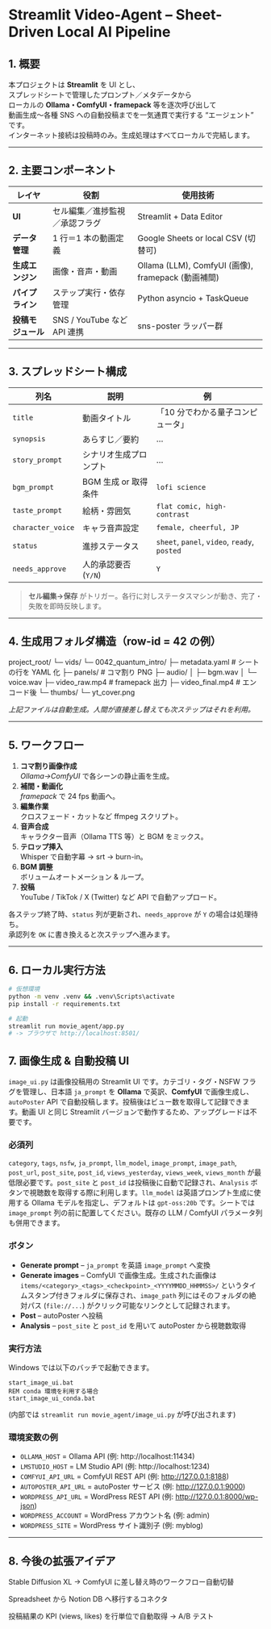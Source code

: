 # Streamlit Video-Agent – Sheet-Driven Local AI Pipeline

## 1. 概要
本プロジェクトは **Streamlit** を UI とし、  
スプレッドシートで管理したプロンプト／メタデータから  
ローカルの **Ollama・ComfyUI・framepack** 等を逐次呼び出して  
動画生成〜各種 SNS への自動投稿までを一気通貫で実行する “エージェント” です。  
インターネット接続は投稿時のみ。生成処理はすべてローカルで完結します。

---

## 2. 主要コンポーネント

| レイヤ          | 役割 | 使用技術 |
|-----------------|------|----------|
| **UI**          | セル編集／進捗監視／承認フラグ | Streamlit + Data Editor |
| **データ管理**  | 1 行＝1 本の動画定義 | Google Sheets or local CSV (切替可) |
| **生成エンジン**| 画像・音声・動画 | Ollama (LLM), ComfyUI (画像), framepack (動画補間) |
| **パイプライン**| ステップ実行・依存管理 | Python asyncio + TaskQueue |
| **投稿モジュール**| SNS / YouTube など API 連携 | sns-poster ラッパー群 |

---

## 3. スプレッドシート構成

| 列名 | 説明 | 例 |
|------|------|----|
| `title` | 動画タイトル | 「10 分でわかる量子コンピュータ」 |
| `synopsis` | あらすじ／要約 | … |
| `story_prompt` | シナリオ生成プロンプト | … |
| `bgm_prompt` | BGM 生成 or 取得条件 | `lofi science` |
| `taste_prompt` | 絵柄・雰囲気 | `flat comic, high-contrast` |
| `character_voice` | キャラ音声設定 | `female, cheerful, JP` |
| `status` | 進捗ステータス | `sheet`, `panel`, `video`, `ready`, `posted` |
| `needs_approve` | 人的承認要否 (`Y/N`) | `Y` |

> **セル編集→保存** がトリガー。各行に対しステータスマシンが動き、完了・失敗を即時反映します。

---

## 4. 生成用フォルダ構造（row-id = 42 の例）
project_root/
└─ vids/
  └─ 0042_quantum_intro/
    ├─ metadata.yaml # シートの行を YAML 化
    ├─ panels/ # コマ割り PNG
    ├─ audio/
    │   ├─ bgm.wav
    │   └─ voice.wav
    ├─ video_raw.mp4 # framepack 出力
    ├─ video_final.mp4 # エンコード後
    └─ thumbs/
        └─ yt_cover.png 

*上記ファイルは自動生成。人間が直接差し替えても次ステップはそれを利用。*

---

## 5. ワークフロー

1. **コマ割り画像作成**  
   *Ollama→ComfyUI* で各シーンの静止画を生成。  
2. **補間・動画化**  
   *framepack* で 24 fps 動画へ。  
3. **編集作業**  
   クロスフェード・カットなど ffmpeg スクリプト。  
4. **音声合成**  
   キャラクター音声（Ollama TTS 等）と BGM をミックス。  
5. **テロップ挿入**  
   Whisper で自動字幕 → srt → burn-in。  
6. **BGM 調整**  
   ボリュームオートメーション & ループ。  
7. **投稿**  
   YouTube / TikTok / X (Twitter) など API で自動アップロード。  

各ステップ終了時、`status` 列が更新され、`needs_approve` が `Y` の場合は処理待ち。  
承認列を `OK` に書き換えると次ステップへ進みます。

---

## 6. ローカル実行方法

```bash
# 仮想環境
python -m venv .venv && .venv\Scripts\activate
pip install -r requirements.txt

# 起動
streamlit run movie_agent/app.py
# -> ブラウザで http://localhost:8501/
```

## 7. 画像生成 & 自動投稿 UI

`image_ui.py` は画像投稿用の Streamlit UI です。カテゴリ・タグ・NSFW フラグを管理し、日本語 `ja_prompt` を **Ollama** で英訳、**ComfyUI** で画像生成し、`autoPoster` API で自動投稿します。投稿後はビュー数を取得して記録できます。動画 UI と同じ Streamlit バージョンで動作するため、アップグレードは不要です。

### 必須列
`category`, `tags`, `nsfw`, `ja_prompt`, `llm_model`, `image_prompt`, `image_path`, `post_url`, `post_site`, `post_id`, `views_yesterday`, `views_week`, `views_month` が最低限必要です。`post_site` と `post_id` は投稿後に自動で記録され、`Analysis` ボタンで視聴数を取得する際に利用します。`llm_model` は英語プロンプト生成に使用する Ollama モデルを指定し、デフォルトは `gpt-oss:20b` です。シートでは `image_prompt` 列の前に配置してください。既存の LLM / ComfyUI パラメータ列も併用できます。

### ボタン
- **Generate prompt** – `ja_prompt` を英語 `image_prompt` へ変換
- **Generate images** – ComfyUI で画像生成。生成された画像は `items/<category>_<tags>_<checkpoint>_<YYYYMMDD_HHMMSS>/` というタイムスタンプ付きフォルダに保存され、`image_path` 列にはそのフォルダの絶対パス (`file://...`) がクリック可能なリンクとして記録されます。
- **Post** – autoPoster へ投稿
- **Analysis** – `post_site` と `post_id` を用いて autoPoster から視聴数取得

### 実行方法
Windows では以下のバッチで起動できます。

```
start_image_ui.bat
REM conda 環境を利用する場合
start_image_ui_conda.bat
```

(内部では `streamlit run movie_agent/image_ui.py` が呼び出されます)

### 環境変数の例
- `OLLAMA_HOST` = Ollama API (例: http://localhost:11434)
- `LMSTUDIO_HOST` = LM Studio API (例: http://localhost:1234)
- `COMFYUI_API_URL` = ComfyUI REST API (例: http://127.0.0.1:8188)
- `AUTOPOSTER_API_URL` = autoPoster サービス (例: http://127.0.0.1:9000)
- `WORDPRESS_API_URL` = WordPress REST API (例: http://127.0.0.1:8000/wp-json)
- `WORDPRESS_ACCOUNT` = WordPress アカウント名 (例: admin)
- `WORDPRESS_SITE` = WordPress サイト識別子 (例: myblog)

---
## 8. 今後の拡張アイデア
Stable Diffusion XL → ComfyUI に差し替え時のワークフロー自動切替

Spreadsheet から Notion DB へ移行するコネクタ

投稿結果の KPI (views, likes) を行単位で自動取得 → A/B テスト




